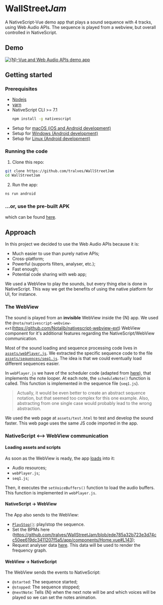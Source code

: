 # WallStreet<i>Jam</i>

A NativeScript-Vue demo app that plays a sound sequence with 4 tracks, using Web Audio APIs.
The sequence is played from a webview, but overall controlled in NativeScript.

## Demo

[![{N}-Vue and Web Audio APIs demo app
](https://i.ytimg.com/vi/ue5gIMBBdnA/hqdefault.jpg?sqp=-oaymwEZCNACELwBSFXyq4qpAwsIARUAAIhCGAFwAQ==&rs=AOn4CLD5MOFLzOO1a3Obcnqej7Y9IQZP5A)](https://www.youtube.com/watch?v=ue5gIMBBdnA)

## Getting started

### Prerequisites

- [Nodejs](https://nodejs.org/)
- [yarn](https://yarnpkg.com/)
- NativeScript CLI >= 7.1
  ```bash
  npm install -g nativescript
  ```
- Setup for [macOS (iOS and Android development)](https://docs.nativescript.org/start/ns-setup-os-x)
- Setup for [Windows (Android development)](https://docs.nativescript.org/start/ns-setup-win)
- Setup for [Linux (Android development)](https://docs.nativescript.org/start/ns-setup-linux)

### Running the code

1. Clone this repo:

```bash
git clone https://github.com/tralves/WallStreetJam
cd WallStreetJam
```

2. Run the app:

```bash
ns run android
```

### ...or, use the pre-built APK

which can be found [here](https://github.com/tralves/WallStreetJam/tree/master/builds).

## Approach

In this project we decided to use the Web Audio APIs because it is:
- Much easier to use than purely native APIs;
- Cross-platform;
- Powerful (supports filters, analyser, etc.);
- Fast enough;
- Potential code sharing with web app;

We used a WebView to play the sounds, but every thing else is done in NativeScript.
This way we get the benefits of using the native platform for UI, for instance.

### The WebView

The sound is played from an **invisible** WebView inside the {N} app. We used the
`@nota/nativescript-webview-ext`(https://github.com/Notalib/nativescript-webview-ext) WebView
component for it's additional features regarding the NativeScript/WebView communication.

Most of the sound loading and sequence processing code lives in [`assets/webPlayer.js`](https://github.com/tralves/WallStreetJam/blob/master/app/assets/webPlayer.js).
We extracted the specific sequence code to the file [`assets/sequences/seq1.js`](https://github.com/tralves/WallStreetJam/blob/master/app/assets/sequences/seq1.js). The idea
is that we could eventually load different sequences easier.

In `webPlayer.js` we have of the scheduler code (adapted from [here](https://mdn.github.io/webaudio-examples/step-sequencer/)),
that implements the note looper. At each note, the `scheduleNote()` function is called.
This function is implemented in the sequence file (`seq1.js`).

> Actually, it would be even better to create an abstract sequence notation, but that seemed
too complex for this one example. Also, abstracting from one single case would probably lead
to the wrong abstraction.


We used the web page at `assets/test.html` to test and develop the sound faster. This
web page uses the same JS code imported in the app.

### NativeScript <--> WebView communication

#### Loading assets and scripts
As soon as the WebView is ready, the app [loads](https://github.com/tralves/WallStreetJam/blob/ede785a32b723e3d74cc50ee619dc3411207f5a5/app/components/Home.vue#L186) into it:
- Audio resources;
- `webPlayer.js`;
- `seq1.js`;

Then, it executes the `setVoiceBuffers()` function to load the audio buffers. This function
is implemented in `webPlayer.js`.

#### NativeScript -> WebView

The App also sends to the WebView:
- [`PlayStop()`](https://github.com/tralves/WallStreetJam/blob/ede785a32b723e3d74cc50ee619dc3411207f5a5/app/components/Home.vue#L137): play/stop the sequence.
- Set the BPMs here (https://github.com/tralves/WallStreetJam/blob/ede785a32b723e3d74cc50ee619dc3411207f5a5/app/components/Home.vue#L143);
- Request analyser data [here](https://github.com/tralves/WallStreetJam/blob/ede785a32b723e3d74cc50ee619dc3411207f5a5/app/components/Home.vue#L225). This data will be used to render the frequency graph.

#### WebView -> NativeScript

The WebView sends the events to NativeScript:

- `@started`: The sequence started;
- `@stopped`: The sequence stopped;
- `@nextNote`: Tells {N} when the next note will be and which voices will be played so we can set
the notes animation.